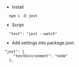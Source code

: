 - Install
```
  npm i -D jest
```
- Script
```
  "test": "jest --watch"
```
- Add settings into package.json
```
"jest": {
    "testEnvironment": "node"
  },
```
